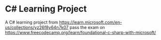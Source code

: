 # C# Learning Project
A C# learning project from https://learn.microsoft.com/en-us/collections/yz26f8y64n7k07
pass the exam on https://www.freecodecamp.org/learn/foundational-c-sharp-with-microsoft/
